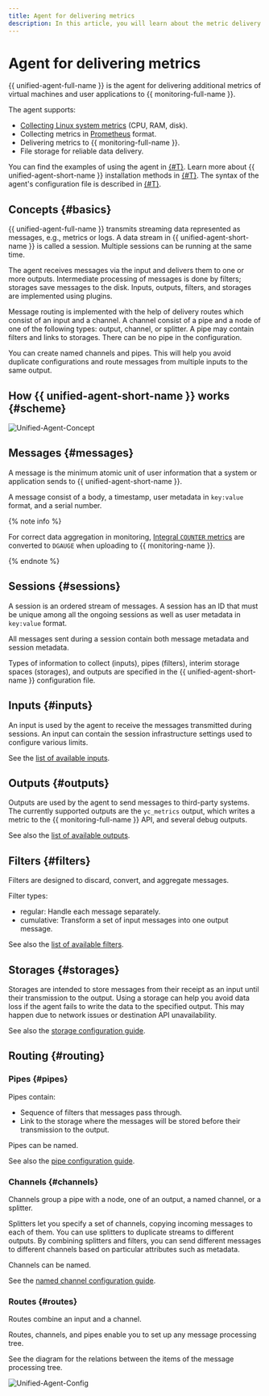 ```yaml
---
title: Agent for delivering metrics
description: In this article, you will learn about the metric delivery agent and how it works as well as such concepts as messages, sessions, inputs, outputs, filters, storages, and routing.
---
```


# Agent for delivering metrics



{{ unified-agent-full-name }} is the agent for delivering additional metrics of virtual machines and user applications to {{ monitoring-full-name }}.

The agent supports:

- [Collecting Linux system metrics](../../../operations/unified-agent/linux_metrics.md) (CPU, RAM, disk).
- Collecting metrics in [Prometheus](https://prometheus.io) format.
- Delivering metrics to {{ monitoring-full-name }}.
- File storage for reliable data delivery.

You can find the examples of using the agent in [{#T}](../../../operations/index.md#working-with-metrics). Learn more about {{ unified-agent-short-name }} installation methods in [{#T}](./installation.md). The syntax of the agent's configuration file is described in [{#T}](./configuration.md).

## Concepts {#basics}

{{ unified-agent-full-name }} transmits streaming data represented as messages, e.g., metrics or logs. A data stream in {{ unified-agent-short-name }} is called a session. Multiple sessions can be running at the same time.

The agent receives messages via the input and delivers them to one or more outputs. Intermediate processing of messages is done by filters; storages save messages to the disk. Inputs, outputs, filters, and storages are implemented using plugins.

Message routing is implemented with the help of delivery routes which consist of an input and a channel. A channel consist of a pipe and a node of one of the following types: output, channel, or splitter. A pipe may contain filters and links to storages. There can be no pipe in the configuration.

You can create named channels and pipes. This will help you avoid duplicate configurations and route messages from multiple inputs to the same output.

## How {{ unified-agent-short-name }} works {#scheme}

![Unified-Agent-Concept](../../../../_assets/monitoring/concepts/unified-agent-concept.svg)

## Messages {#messages}

A message is the minimum atomic unit of user information that a system or application sends to {{ unified-agent-short-name }}.

A message consist of a body, a timestamp, user metadata in `key:value` format, and a serial number.

{% note info %}

For correct data aggregation in monitoring, [Integral `COUNTER` metrics](../../../concepts/data-model.md#metric-types) are converted to `DGAUGE` when uploading to {{ monitoring-name }}.

{% endnote %}

## Sessions {#sessions}

A session is an ordered stream of messages. A session has an ID that must be unique among all the ongoing sessions as well as user metadata in `key:value` format.

All messages sent during a session contain both message metadata and session metadata.

Types of information to collect (inputs), pipes (filters), interim storage spaces (storages), and outputs are specified in the {{ unified-agent-short-name }} configuration file. 

## Inputs {#inputs}
An input is used by the agent to receive the messages transmitted during sessions. An input can contain the session infrastructure settings used to configure various limits.

See the [list of available inputs](inputs.md).

## Outputs {#outputs}

Outputs are used by the agent to send messages to third-party systems. The currently supported outputs are the `yc_metrics` output, which writes a metric to the {{ monitoring-full-name }} API, and several debug outputs.

See also the [list of available outputs](outputs.md).

## Filters {#filters}

Filters are designed to discard, convert, and aggregate messages.

Filter types:

- regular: Handle each message separately.
- cumulative: Transform a set of input messages into one output message.

See also the [list of available filters](filters.md).

## Storages {#storages}
Storages are intended to store messages from their receipt as an input until their transmission to the output.
Using a storage can help you avoid data loss if the agent fails to write the data to the specified output. This may happen due to network issues or destination API unavailability.

See also the [storage configuration guide](storage.md).

## Routing {#routing}

### Pipes {#pipes}
Pipes contain:
* Sequence of filters that messages pass through.
* Link to the storage where the messages will be stored before their transmission to the output.

Pipes can be named.

See also the [pipe configuration guide](routing.md#pipes).

### Channels {#channels}

Channels group a pipe with a node, one of an output, a named channel, or a splitter.

Splitters let you specify a set of channels, copying incoming messages to each of them. You can use splitters to duplicate streams to different outputs. By combining splitters and filters, you can send different messages to different channels based on particular attributes such as metadata.

Channels can be named.

See the [named channel configuration guide](routing.md#channels).

### Routes {#routes}

Routes combine an input and a channel.

Routes, channels, and pipes enable you to set up any message processing tree.

See the diagram for the relations between the items of the message processing tree.

![Unified-Agent-Config](../../../../_assets/monitoring/concepts/unified-agent-config.svg)
